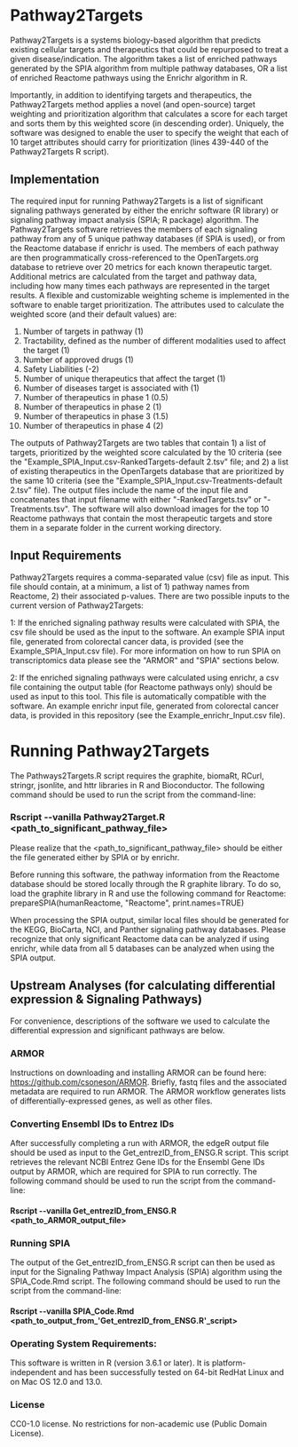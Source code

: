 # Pathway2Targets

Pathway2Targets is a systems biology-based algorithm that predicts existing cellular targets and therapeutics that could be repurposed to treat a given disease/indication. The algorithm takes a list of enriched pathways generated by the SPIA algorithm from multiple pathway databases, OR a list of enriched Reactome pathways using the Enrichr algorithm in R. 

Importantly, in addition to identifying targets and therapeutics, the Pathway2Targets method applies a novel (and open-source) target weighting and prioritization algorithm that calculates a score for each target and sorts them by this weighted score (in descending order). Uniquely, the software was designed to enable the user to specify the weight that each of 10 target attributes should carry for prioritization (lines 439-440 of the Pathway2Targets R script). 

## Implementation
The required input for running Pathway2Targets is a list of significant signaling pathways generated by either the enrichr software (R library) or signaling pathway impact analysis (SPIA; R package) algorithm. The Pathway2Targets software retrieves the members of each signaling pathway from any of 5 unique pathway databases (if SPIA is used), or from the Reactome database if enrichr is used. The members of each pathway are then programmatically cross-referenced to the OpenTargets.org database to retrieve over 20 metrics for each known therapeutic target. Additional metrics are calculated from the target and pathway data, including how many times each pathways are represented in the target results. A flexible and customizable weighting scheme is implemented in the software to enable target prioritization. The attributes used to calculate the weighted score (and their default values) are:
1) Number of targets in pathway (1)
2) Tractability, defined as the number of different modalities used to affect the target (1)
3) Number of approved drugs (1)
4) Safety Liabilities (-2)
5) Number of unique therapeutics that affect the target (1)
6) Number of diseases target is associated with (1)
7) Number of therapeutics in phase 1 (0.5)
8) Number of therapeutics in phase 2 (1)
9) Number of therapeutics in phase 3 (1.5)
10) Number of therapeutics in phase 4 (2)

The outputs of Pathway2Targets are two tables that contain 1) a list of targets, prioritized by the weighted score calculated by the 10 criteria (see the "Example_SPIA_Input.csv-RankedTargets-default 2.tsv" file; and 2) a list of existing therapeutics in the OpenTargets database that are prioritized by the same 10 criteria (see the "Example_SPIA_Input.csv-Treatments-default 2.tsv" file). The output files include the name of the input file and concatenates that input filename with either "-RankedTargets.tsv" or "-Treatments.tsv". The software will also download images for the top 10 Reactome pathways that contain the most therapeutic targets and store them in a separate folder in the current working directory.

## Input Requirements
Pathway2Targets requires a comma-separated value (csv) file as input. This file should contain, at a minimum, a list of 1) pathway names from Reactome, 2) their associated p-values. There are two possible inputs to the current version of Pathway2Targets:

1: If the enriched signaling pathway results were calculated with SPIA, the csv file should be used as the input to the software. An example SPIA input file, generated from colorectal cancer data, is provided (see the Example_SPIA_Input.csv file). For more information on how to run SPIA on transcriptomics data please see the "ARMOR" and "SPIA" sections below.

2: If the enriched signaling pathways were calculated using enrichr, a csv file containing the output table (for Reactome pathways only) should be used as input to this tool. This file is automatically compatible with the software. An example enrichr input file, generated from colorectal cancer data, is provided in this repository (see the Example_enrichr_Input.csv file).

# Running Pathway2Targets
The Pathways2Targets.R script requires the graphite, biomaRt, RCurl, stringr, jsonlite, and httr libraries in R and Bioconductor. The following command should be used to run the script from the command-line:

### Rscript --vanilla Pathway2Target.R <path_to_significant_pathway_file>
Please realize that the <path_to_significant_pathway_file> should be either the file generated either by SPIA or by enrichr.

Before running this software, the pathway information from the Reactome database should be stored locally through the R graphite library. To do so, load the graphite library in R and use the following command for Reactome:
prepareSPIA(humanReactome, "Reactome", print.names=TRUE)

When processing the SPIA output, similar local files should be generated for the KEGG, BioCarta, NCI, and Panther signaling pathway databases. Please recognize that only significant Reactome data can be analyzed if using enrichr, while data from all 5 databases can be analyzed when using the SPIA output.

## Upstream Analyses (for calculating differential expression & Signaling Pathways)
For convenience, descriptions of the software we used to calculate the differential expression and significant pathways are below.
### ARMOR
Instructions on downloading and installing ARMOR can be found here: https://github.com/csoneson/ARMOR. Briefly, fastq files and the associated metadata are required to run ARMOR. The ARMOR workflow generates lists of differentially-expressed genes, as well as other files.

### Converting Ensembl IDs to Entrez IDs
After successfully completing a run with ARMOR, the edgeR output file should be used as input to the Get_entrezID_from_ENSG.R script. This script retrieves the relevant NCBI Entrez Gene IDs for the Ensembl Gene IDs output by ARMOR, which are required for SPIA to run correctly. 
The following command should be used to run the script from the command-line:

#### Rscript --vanilla Get_entrezID_from_ENSG.R <path_to_ARMOR_output_file>

### Running SPIA
The output of the Get_entrezID_from_ENSG.R script can then be used as input for the Signaling Pathway Impact Analysis (SPIA) algorithm using the SPIA_Code.Rmd script.
The following command should be used to run the script from the command-line:

#### Rscript --vanilla SPIA_Code.Rmd <path_to_output_from_'Get_entrezID_from_ENSG.R'_script>

### Operating System Requirements:
This software is written in R (version 3.6.1 or later). It is platform-independent and has been successfully tested on 64-bit RedHat Linux and on Mac OS 12.0 and 13.0.

### License
CC0-1.0 license. No restrictions for non-academic use (Public Domain License).
